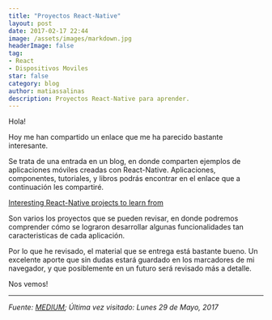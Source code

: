 ```yaml
---
title: "Proyectos React-Native"
layout: post
date: 2017-02-17 22:44
image: /assets/images/markdown.jpg
headerImage: false
tag:
- React
- Dispositivos Moviles
star: false
category: blog
author: matiassalinas
description: Proyectos React-Native para aprender.
---
```


Hola!

Hoy me han compartido un enlace que me ha parecido bastante interesante.

Se trata de una entrada en un blog, en donde comparten ejemplos de aplicaciones móviles creadas con React-Native. Aplicaciones, componentes, tutoriales, y libros podrás encontrar en el enlace que a continuación les compartiré.

[Interesting React-Native projects to learn from](https://medium.com/react-native-development/interesting-react-native-projects-to-learn-from-99d1a0c0117e)

Son varios los proyectos que se pueden revisar, en donde podremos comprender cómo se lograron desarrollar algunas funcionalidades tan caracteristicas de cada aplicación.

Por lo que he revisado, el material que se entrega está bastante bueno. Un excelente aporte que sin dudas estará guardado en los marcadores de mi navegador, y que posiblemente en un futuro será revisado más a detalle.

Nos vemos!

---

<i>Fuente: [MEDIUM](https://medium.com); Última vez visitado: Lunes 29 de Mayo, 2017</i><BR>
